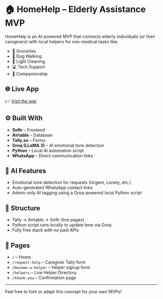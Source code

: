 # 🏠 HomeHelp – Elderly Assistance MVP

HomeHelp is an AI-powered MVP that connects elderly individuals (or their caregivers) with local helpers for non-medical tasks like:

- 🛒 Groceries
- 🐶 Dog Walking
- 🧹 Light Cleaning
- 💻 Tech Support
- 🤝 Companionship

## 🌐 Live App
👉 [Visit the app](https://your-subdomain.softr.app)

## ⚙️ Built With
- **Softr** – Frontend
- **Airtable** – Database
- **Tally.so** – Forms
- **Groq (LLaMA 3)** – AI emotional tone detection
- **Python** – Local AI automation script
- **WhatsApp** – Direct communication links

## 🤖 AI Features
- Emotional tone detection for requests (Urgent, Lonely, etc.)
- Auto-generated WhatsApp contact links
- Admin-only AI tagging using a Groq-powered local Python script

## 📂 Structure
- Tally → Airtable → Softr (live pages)
- Python script runs locally to update tone via Groq
- Fully free stack with no paid APIs

## 🔗 Pages
- `/` – Home
- `/request-help` – Caregiver Tally form
- `/become-a-helper` – Helper signup form
- `/helpers` – Live Helper Directory
- `/thank-you` – Confirmation page

---

Feel free to fork or adapt this concept for your own MVPs!
